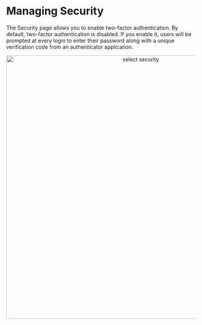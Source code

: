 # Managing Security

The Security page allows you to enable two-factor authentication. 
By default, two-factor authentication is disabled. If you enable it, users will be prompted at every login to enter their password along with a unique verification code from an authenticator application.

<p align=center><img src="/docs/resources/images/identities-and-access/iam-security.png" alt="select security" width="700"></p>


